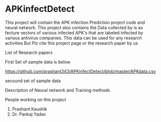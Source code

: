 # APKinfectDetect
This project will contain the APK infection Prediction project code and neural network. This project also contains the Data
collected by is as fecture vectors of various infected APK's that are labeled infected by various antivirus companies.
This data can be used for any research activities 
But Plz cite this project page or the research paper by us

List of Research papers


First Set of sample data is below

https://github.com/prashant343/APKinfectDetect/blob/master/APKdata.csv


secound set of sample data 




Description of Neural network and Training methods


People working on this project
1. Prashant Kaushik
2. Dr. Pankaj Yadav
